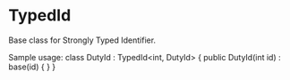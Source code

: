 # TypedId
Base class for Strongly Typed Identifier.

Sample usage:
    class DutyId : TypedId<int, DutyId>
    {
        public DutyId(int id) : base(id)
        {
        }
    }
